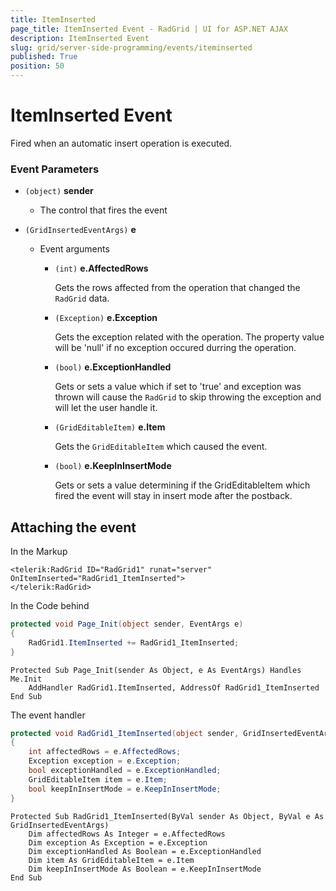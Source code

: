 ```yaml
---
title: ItemInserted
page_title: ItemInserted Event - RadGrid | UI for ASP.NET AJAX
description: ItemInserted Event
slug: grid/server-side-programming/events/iteminserted
published: True
position: 50
---
```


# ItemInserted Event

Fired when an automatic insert operation is executed.


### Event Parameters

* `(object)` **sender**

    * The control that fires the event

* `(GridInsertedEventArgs)` **e**

    * Event arguments 

        * `(int)` **e.AffectedRows**
            
            Gets the rows affected from the operation that changed the `RadGrid` data.

        * `(Exception)` **e.Exception**

            Gets the exception related with the operation. The property value will be 'null' if no exception occured durring the operation.
            
        * `(bool)` **e.ExceptionHandled**

            Gets or sets a value which if set to 'true' and exception was thrown will cause the `RadGrid` to skip throwing the exception and will let the user handle it.

        * `(GridEditableItem)` **e.Item**

            Gets the `GridEditableItem` which caused the event.

        * `(bool)` **e.KeepInInsertMode**

            Gets or sets a value determining if the GridEditableItem which fired the event will stay in insert mode after the postback.

## Attaching the event

In the Markup

````ASP.NET
<telerik:RadGrid ID="RadGrid1" runat="server" OnItemInserted="RadGrid1_ItemInserted">
</telerik:RadGrid>
````

In the Code behind

````C#
protected void Page_Init(object sender, EventArgs e)
{
    RadGrid1.ItemInserted += RadGrid1_ItemInserted;
}
````
````VB
Protected Sub Page_Init(sender As Object, e As EventArgs) Handles Me.Init
    AddHandler RadGrid1.ItemInserted, AddressOf RadGrid1_ItemInserted
End Sub
````

The event handler

````C#
protected void RadGrid1_ItemInserted(object sender, GridInsertedEventArgs e)
{
    int affectedRows = e.AffectedRows;
    Exception exception = e.Exception;
    bool exceptionHandled = e.ExceptionHandled;
    GridEditableItem item = e.Item;
    bool keepInInsertMode = e.KeepInInsertMode;
}
````
````VB
Protected Sub RadGrid1_ItemInserted(ByVal sender As Object, ByVal e As GridInsertedEventArgs)
    Dim affectedRows As Integer = e.AffectedRows
    Dim exception As Exception = e.Exception
    Dim exceptionHandled As Boolean = e.ExceptionHandled
    Dim item As GridEditableItem = e.Item
    Dim keepInInsertMode As Boolean = e.KeepInInsertMode
End Sub
````
